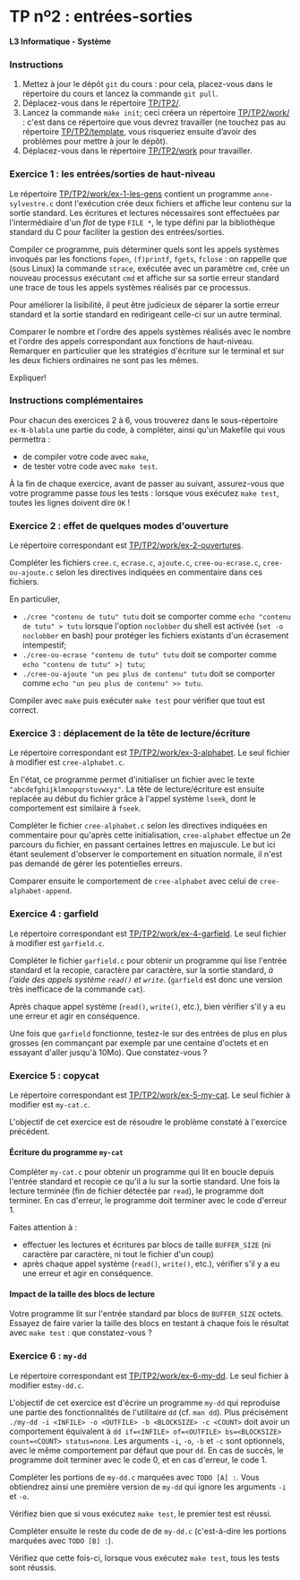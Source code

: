 TP nº2 : entrées-sorties
=====================

**L3 Informatique - Système**

### Instructions

1. Mettez à jour le dépôt `git` du cours : pour cela, placez-vous dans le
   répertoire du cours et lancez la commande `git pull`.
2. Déplacez-vous dans le répertoire [TP/TP2/](TP/TP2/).
3. Lancez la commande `make init`; ceci créera un répertoire
   [TP/TP2/work/](javascript:;) : c'est dans ce répertoire que vous
   devrez travailler (ne touchez pas au répertoire
   [TP/TP2/template](javascript:;), vous risqueriez ensuite d’avoir des
   problèmes pour mettre à jour le dépôt).
4. Déplacez-vous dans le répertoire [TP/TP2/work](javascript:;) pour
   travailler.


### Exercice 1 : les entrées/sorties de haut-niveau

Le répertoire [TP/TP2/work/ex-1-les-gens](javascript:;) contient un
programme `anne-sylvestre.c` dont l'exécution crée deux fichiers et
affiche leur contenu sur la sortie standard. Les écritures et lectures
nécessaires sont effectuées par l'intermédiaire d'un *flot* de type `FILE
*`, le type défini par la bibliothèque standard du C pour faciliter la
gestion des entrées/sorties.

Compiler ce programme, puis déterminer quels sont les appels systèmes
invoqués par les fonctions `fopen`, `(f)printf`, `fgets`, `fclose` : on
rappelle que (sous Linux) la commande `strace`, exécutée avec un
paramètre `cmd`, crée un nouveau processus exécutant `cmd` et affiche sur
sa sortie erreur standard une trace de tous les appels systèmes réalisés
par ce processus.

Pour améliorer la lisibilité, il peut être judicieux de séparer la sortie
erreur standard et la sortie standard en redirigeant celle-ci sur un
autre terminal.

Comparer le nombre et l'ordre des appels systèmes réalisés avec le nombre
et l'ordre des appels correspondant aux fonctions de haut-niveau.
Remarquer en particulier que les stratégies d'écriture sur le terminal et
sur les deux fichiers ordinaires ne sont pas les mêmes.

Expliquer!


### Instructions complémentaires

Pour chacun des exercices 2 à 6, vous trouverez dans le sous-répertoire
`ex-N-blabla` une partie du code, à compléter, ainsi qu'un Makefile qui vous
permettra :

 - de compiler votre code avec `make`,
 - de tester votre code avec `make test`.

À la fin de chaque exercice, avant de passer au suivant, assurez-vous que
votre programme passe *tous* les tests : lorsque vous exécutez `make
test`, toutes les lignes doivent dire `OK` !


### Exercice 2 : effet de quelques modes d'ouverture

Le répertoire correspondant est
[TP/TP2/work/ex-2-ouvertures](javascript:;).

Compléter les fichiers `cree.c`, `ecrase.c`, `ajoute.c`,
`cree-ou-ecrase.c`, `cree-ou-ajoute.c` selon les directives indiquées en
commentaire dans ces fichiers.

En particulier,
   * `./cree "contenu de tutu" tutu` doit se comporter comme `echo
     "contenu de tutu" > tutu` lorsque l'option `noclobber` du shell est
     activée (`set -o noclobber` en bash) pour protéger les fichiers
     existants d'un écrasement intempestif;
   * `./cree-ou-ecrase "contenu de tutu" tutu` doit se comporter comme
     `echo "contenu de tutu" >| tutu`;
   * `./cree-ou-ajoute "un peu plus de contenu" tutu` doit se comporter comme
     `echo "un peu plus de contenu" >> tutu`.

Compiler avec `make` puis exécuter `make test` pour vérifier que tout est
correct.


### Exercice 3 : déplacement de la tête de lecture/écriture

Le répertoire correspondant est [TP/TP2/work/ex-3-alphabet](javascript:;).
Le seul fichier à modifier est `cree-alphabet.c`.

En l'état, ce programme permet d'initialiser un fichier avec le texte
`"abcdefghijklmnopqrstuvwxyz"`. La tête de lecture/écriture est ensuite
replacée au début du fichier grâce à l'appel système `lseek`, dont le
comportement est similaire à `fseek`.

Compléter le fichier `cree-alphabet.c` selon les directives indiquées en
commentaire pour qu'après cette initialisation, `cree-alphabet` effectue
un 2e parcours du fichier, en passant certaines lettres en majuscule. Le
but ici étant seulement d'observer le comportement en situation normale,
il n'est pas demandé de gérer les potentielles erreurs.

Comparer ensuite le comportement de `cree-alphabet` avec celui de
`cree-alphabet-append`.


### Exercice 4 : garfield

Le répertoire correspondant est [TP/TP2/work/ex-4-garfield](javascript:;).
Le seul fichier à modifier est `garfield.c`.

Compléter le fichier `garfield.c` pour obtenir un programme qui lise
l'entrée standard et la recopie, caractère par caractère, sur la sortie
standard, *à l'aide des appels système `read()` et `write`*. (`garfield`
est donc une version très inefficace de la commande `cat`).

Après chaque appel système (`read()`, `write()`, etc.), bien vérifier s'il
y a eu une erreur et agir en conséquence.

Une fois que `garfield` fonctionne, testez-le sur des entrées de plus en
plus grosses (en commançant par exemple par une centaine d'octets et en
essayant d'aller jusqu'à 10Mo). Que constatez-vous ?


### Exercice 5 : copycat

Le répertoire correspondant est [TP/TP2/work/ex-5-my-cat](javascript:;).
Le seul fichier à modifier est `my-cat.c`.

L'objectif de cet exercice est de résoudre le problème constaté à
l'exercice précédent.

#### Écriture du programme `my-cat`

Compléter `my-cat.c` pour obtenir un programme qui lit en boucle depuis
l'entrée standard et recopie ce qu'il a lu sur la sortie standard. Une
fois la lecture terminée (fin de fichier détectée par `read`), le
programme doit terminer. En cas d'erreur, le programme doit terminer avec
le code d'erreur 1.

Faites attention à :

 - effectuer les lectures et écritures par blocs de taille `BUFFER_SIZE`
   (ni caractère par caractère, ni tout le fichier d'un coup)
 - après chaque appel système (`read()`, `write()`, etc.), vérifier s'il
   y a eu une erreur et agir en conséquence.

#### Impact de la taille des blocs de lecture

Votre programme lit sur l'entrée standard par blocs de `BUFFER_SIZE`
octets. Essayez de faire varier la taille des blocs en testant à chaque
fois le résultat avec `make test` : que constatez-vous ?



### Exercice 6 : `my-dd`

Le répertoire correspondant est [TP/TP2/work/ex-6-my-dd](javascript:;).
Le seul fichier à modifier est`my-dd.c`.

L'objectif de cet exercice est d'écrire un programme `my-dd` qui
reproduise une partie des fonctionnalités de l'utilitaire `dd` (cf. `man
dd`). Plus précisément `./my-dd -i <INFILE> -o <OUTFILE> -b <BLOCKSIZE>
-c <COUNT>` doit avoir un comportement équivalent à `dd if=<INFILE>
of=<OUTFILE> bs=<BLOCKSIZE> count=<COUNT> status=none`. Les arguments
`-i`, `-o`, `-b` et `-c` sont optionnels, avec le même comportement par
défaut que pour `dd`. En cas de succès, le programme doit terminer avec
le code 0, et en cas d'erreur, le code 1.


Compléter les portions de `my-dd.c` marquées avec `TODO [A] :`. Vous
obtiendrez ainsi une première version de `my-dd` qui ignore les arguments
`-i` et `-o`.

Vérifiez bien que si vous exécutez `make test`, le premier test est réussi.

Compléter ensuite le reste du code de de `my-dd.c` (c'est-à-dire les
portions marquées avec `TODO [B] :`).

Vérifiez que cette fois-ci, lorsque vous exécutez `make test`, tous les
tests sont réussis.
